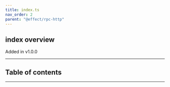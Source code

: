 ```yaml
---
title: index.ts
nav_order: 2
parent: "@effect/rpc-http"
---
```


## index overview

Added in v1.0.0

---

<h2 class="text-delta">Table of contents</h2>

---
